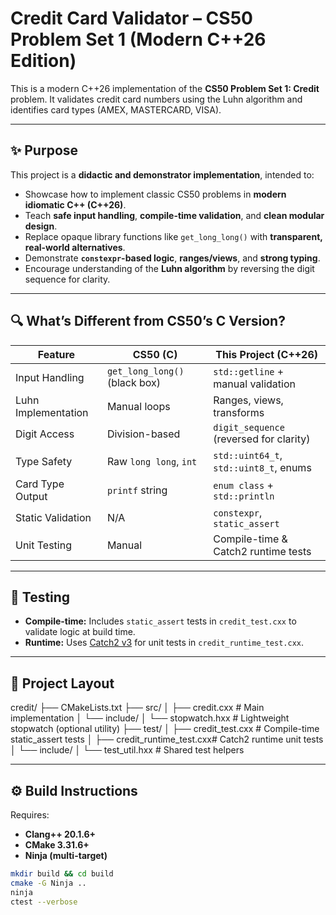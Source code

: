 # Credit Card Validator – CS50 Problem Set 1 (Modern C++26 Edition)

This is a modern C++26 implementation of the **CS50 Problem Set 1: Credit** problem. It validates credit card numbers using the Luhn algorithm and identifies card types (AMEX, MASTERCARD, VISA).

---

## ✨ Purpose

This project is a **didactic and demonstrator implementation**, intended to:

- Showcase how to implement classic CS50 problems in **modern idiomatic C++ (C++26)**.
- Teach **safe input handling**, **compile-time validation**, and **clean modular design**.
- Replace opaque library functions like `get_long_long()` with **transparent, real-world alternatives**.
- Demonstrate **`constexpr`-based logic**, **ranges/views**, and **strong typing**.
- Encourage understanding of the **Luhn algorithm** by reversing the digit sequence for clarity.

---

## 🔍 What’s Different from CS50’s C Version?

| Feature                  | CS50 (C)                           | This Project (C++26)                     |
|--------------------------|------------------------------------|------------------------------------------|
| Input Handling           | `get_long_long()` (black box)      | `std::getline` + manual validation       |
| Luhn Implementation      | Manual loops                       | Ranges, views, transforms                |
| Digit Access             | Division-based                     | `digit_sequence` (reversed for clarity)  |
| Type Safety              | Raw `long long`, `int`             | `std::uint64_t`, `std::uint8_t`, enums   |
| Card Type Output         | `printf` string                    | `enum class` + `std::println`            |
| Static Validation        | N/A                                | `constexpr`, `static_assert`             |
| Unit Testing             | Manual                             | Compile-time & Catch2 runtime tests      |

---

## 🧪 Testing

- **Compile-time:** Includes `static_assert` tests in `credit_test.cxx` to validate logic at build time.
- **Runtime:** Uses [Catch2 v3](https://github.com/catchorg/Catch2) for unit tests in `credit_runtime_test.cxx`.

---

## 📁 Project Layout

credit/
├── CMakeLists.txt
├── src/
│ ├── credit.cxx # Main implementation
│ └── include/
│ └── stopwatch.hxx # Lightweight stopwatch (optional utility)
├── test/
│ ├── credit_test.cxx # Compile-time static_assert tests
│ ├── credit_runtime_test.cxx# Catch2 runtime unit tests
│ └── include/
│ └── test_util.hxx # Shared test helpers


---

## ⚙️ Build Instructions

Requires:

- **Clang++ 20.1.6+**
- **CMake 3.31.6+**
- **Ninja (multi-target)**

```bash
mkdir build && cd build
cmake -G Ninja ..
ninja
ctest --verbose